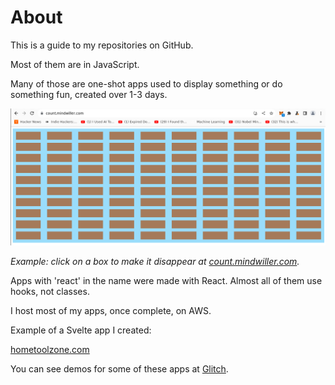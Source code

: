 # About

This is a guide to my repositories on GitHub. 

Most of them are in JavaScript. 

Many of those are one-shot apps used to display something or do something fun, created over 1-3 days.


![view of clicker app](./click_to_disappear.png)

_Example: click on a box to make it disappear at [count.mindwiller.com](https://count.mindwiller.com)._

Apps with 'react' in the name were made with React. Almost all of them use hooks, not classes.

I host most of my apps, once complete, on AWS.

Example of a Svelte app I created:

[hometoolzone.com](https://www.hometoolzone.com/)

You can see demos for some of these apps at [Glitch](https://glitch.com/@julianeon).


